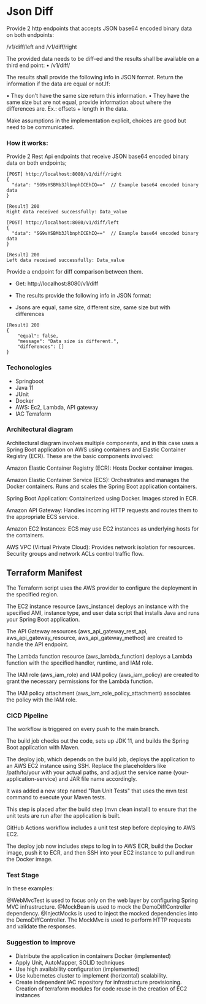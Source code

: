# Json Diff
Provide 2 http endpoints that accepts JSON base64 encoded binary data on
both endpoints: 

/v1/diff/left and /v1/diff/right

The provided data needs to be diff-ed and the results shall be available on a third end point: 
• /v1/diff/

The results shall provide the following info in JSON format. Return the information if the data are equal or not.If:

• They don’t have the same size return this information.
• They have the same size but are not equal, provide information about where the differences are. Ex.: offsets + length in the data.

Make assumptions in the implementation explicit, choices are good but need to be communicated.

### How it works:
Provide 2 Rest Api endpoints that receive JSON base64 encoded binary data on both endpoints;

```
[POST] http://localhost:8080/v1/diff/right
{
  "data": "SG9sYSBMb3JlbnphICEhIQ=="  // Example base64 encoded binary data
}

[Result] 200
Right data received successfully: Data_value

[POST] http://localhost:8080/v1/diff/left
{
  "data": "SG9sYSBMb3JlbnphICEhIQ=="  // Example base64 encoded binary data
}

[Result] 200
Left data received successfully: Data_value
```

Provide a endpoint for diff comparison between them.
- Get: http://localhost:8080/v1/diff
- The results provide the following info in JSON format:


- Jsons are equal, same size, different size, same size but with differences

```
[Result] 200
{
    "equal": false,
    "message": "Data size is different.",
    "differences": []
}
```

### Techonologies
- Springboot
- Java 11
- JUnit
- Docker
- AWS: Ec2, Lambda, API gateway
- IAC Terraform

### Architectural diagram 

Architectural diagram involves multiple components, and in this case uses a Spring Boot application on AWS using containers and Elastic Container Registry (ECR). These are the basic components involved:

Amazon Elastic Container Registry (ECR): Hosts Docker container images.

Amazon Elastic Container Service (ECS):
Orchestrates and manages the Docker containers.
Runs and scales the Spring Boot application containers.

Spring Boot Application: Containerized using Docker. Images stored in ECR.

Amazon API Gateway: Handles incoming HTTP requests and routes them to the appropriate ECS service.

Amazon EC2 Instances: ECS may use EC2 instances as underlying hosts for the containers.

AWS VPC (Virtual Private Cloud): Provides network isolation for resources. Security groups and network ACLs control traffic flow.


## Terraform Manifest

The Terraform script uses the AWS provider to configure the deployment in the specified region.

The EC2 instance resource (aws_instance) deploys an instance with the specified AMI, instance type, and user data script that installs Java and runs your Spring Boot application.

The API Gateway resources (aws_api_gateway_rest_api, aws_api_gateway_resource, aws_api_gateway_method) are created to handle the API endpoint.

The Lambda function resource (aws_lambda_function) deploys a Lambda function with the specified handler, runtime, and IAM role.

The IAM role (aws_iam_role) and IAM policy (aws_iam_policy) are created to grant the necessary permissions for the Lambda function.

The IAM policy attachment (aws_iam_role_policy_attachment) associates the policy with the IAM role.

### CICD Pipeline

The workflow is triggered on every push to the main branch.

The build job checks out the code, sets up JDK 11, and builds the Spring Boot application with Maven.

The deploy job, which depends on the build job, deploys the application to an AWS EC2 instance using SSH. Replace the placeholders like /path/to/your with your actual paths, and adjust the service name (your-application-service) and JAR file name accordingly.

It was added a new step named "Run Unit Tests" that uses the mvn test command to execute your Maven tests.

This step is placed after the build step (mvn clean install) to ensure that the unit tests are run after the application is built.

GitHub Actions workflow includes a unit test step before deploying to AWS EC2. 

The deploy job now includes steps to log in to AWS ECR, build the Docker image, push it to ECR, and then SSH into your EC2 instance to pull and run the Docker image.

### Test Stage

In these examples:

@WebMvcTest is used to focus only on the web layer by configuring Spring MVC infrastructure.
@MockBean is used to mock the DemoDiffController dependency.
@InjectMocks is used to inject the mocked dependencies into the DemoDiffController.
The MockMvc is used to perform HTTP requests and validate the responses.

### Suggestion to improve
- Distribute the application in containers Docker (implemented)
- Apply Unit, AutoMapper, SOLID techniques
- Use high availability configuration (implemented)
- Use kubernetes cluster to implement (horizontal) scalability.
- Create independent IAC repository for infrastructure provisioning. Creation of terraform modules for code reuse in the creation of EC2 instances